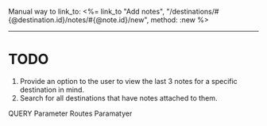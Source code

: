 Manual way to link_to:
<%= link_to "Add notes", "/destinations/#{@destination.id}/notes/#{@note.id}/new", method: :new %> 

____________________________________

# TODO
1. Provide an option to the user to view the last 3 notes for a
specific destination in mind.
2. Search for all destinations that have notes attached to them.

QUERY Parameter
Routes Paramatyer